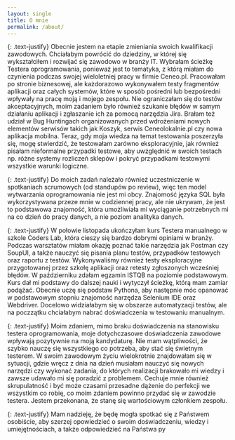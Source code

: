 ```yaml
---
layout: single
title: O mnie
permalink: /about/
---
```


{: .text-justify}
Obecnie jestem na etapie zmieniania swoich kwalifikacji zawodowych. Chciałabym powrócić do
dziedziny, w której się wykształciłem i rozwijać się zawodowo w branży IT. Wybrałam ścieżkę
Testera oprogramowania, ponieważ jest to tematyka, z którą miałam do czynienia podczas swojej
wieloletniej pracy w firmie Ceneo.pl. Pracowałam po stronie biznesowej, ale każdorazowo
wykonywałem testy fragmentów aplikacji oraz całych systemów, które w sposób pośredni lub
bezpośredni wpływały na pracę moją i mojego zespołu. Nie ograniczałam się do testów
akceptacyjnych, moim zadaniem było również szukanie błędów w samym działaniu aplikacji i
zgłaszanie ich za pomocą narzędzia Jira. Brałam też udział w Bug Huntingach organizowanych
przed wdrożeniami nowych elementów serwisów takich jak Koszyk, serwis Ceneolokalnie.pl czy
nowa aplikacja mobilna. Teraz, gdy moja wiedza na temat testowania poszerzyła się, mogę
stwierdzić, że testowałam zarówno eksploracyjnie, jak również pisałam nieformalne przypadki
testowe, aby uwzględnić w swoich testach np. różne systemy rozliczeń sklepów i pokryć
przypadkami testowymi wszystkie warunki logiczne.

{: .text-justify}
Do moich zadań należało również uczestniczenie w spotkaniach scrumowych (od standupów po
review), więc ten model wytwarzania oprogramowania nie jest mi obcy. Znajomość języka SQL
była wykorzystywana przeze mnie w codziennej pracy, ale nie ukrywam, że jest to podstawowa
znajomość, która umożliwiała mi wyciąganie potrzebnych mi na co dzień do pracy danych, a nie
poziom analityka danych.

{: .text-justify}
W połowie listopada ukończyłam kurs Testera manualnego w szkole Coders Lab, która cieszy się
bardzo dobrymi opiniami w branży. Podczas warsztatów miałam okazję poznać takie narzędzia
jak Postman czy SoupUI, a także nauczyć się pisania planu testów, przypadków testowych oraz
raportu z testów. Wykonywaliśmy również testy eksploracyjne przygotowanej przez szkołę
aplikacji oraz retesty zgłoszonych wcześniej błędów. W październiku zdałam egzamin ISTQB na
poziomie podstawowym. Kurs dał mi podstawy do dalszej nauki i wytyczył ścieżkę, którą mam
zamiar podążać. Obecnie uczę się podstaw Pythona, aby następnie móc opanować w
podstawowym stopniu znajomość narzędza Selenium IDE oraz Webdriver. Docelowo widziałabym
się w obszarze automatyzacji testów, ale na poczzątku chciałabym nabrać doświadczenia w
testowaniu manualnym.

{: .text-justify}
Moim zdaniem, mimo braku doświadczenia na stanowisku testera oprogramowania, moje
dotychczasowe doświadczenia zawodowe wpływają pozytywnie na moją kandydaturę. Nie mam
wątpliwości, że szybko nauczę się wszystkiego co potrzeba, aby stać się świetnym testerem. W
swoim zawodowym życiu wielokrotnie znajdowałam się w sytuacji, gdzie wręcz z dnia na dzień
musiałam nauczyć się nowych narzędzi czy wykonać zadania, do których realizacji brakowało mi
wiedzy i zawsze udawało mi się poradzić z problemem. Cechuje mnie również skrupulatność i
być może czasami przesadne dążenie do perfekcji we wszystkim co robię, co moim zdaniem
powinno przydać się w zawodzie testera. Jestem przekonana, że stanę się wartościowym
członkiem zespołu.

{: .text-justify}
Mam nadzieję, że będę mogła spotkać się z Państwem osobiście, aby szerzej opowiedzieć o
swoim doświadczeniu, wiedzy i umiejętnościach, a także odpowiedzieć na Państwa py

